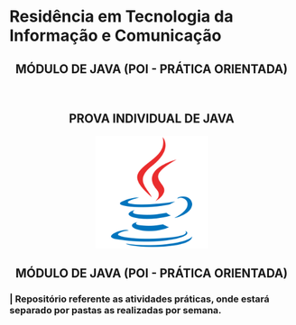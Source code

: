 # Residência em Tecnologia da Informação e Comunicação

##
<h2 align="center">MÓDULO DE JAVA (POI - PRÁTICA ORIENTADA)</h2> <br>
<h2 align="center">PROVA INDIVIDUAL DE JAVA</h2>

<div align="center">
  <img src="https://raw.githubusercontent.com/devicons/devicon/master/icons/java/java-original.svg" alt="Logo Java" width="200">
</div>

<h2 align="center">MÓDULO DE JAVA (POI - PRÁTICA ORIENTADA)</h2>

### | Repositório referente as atividades práticas, onde estará separado por pastas as realizadas por semana. 


